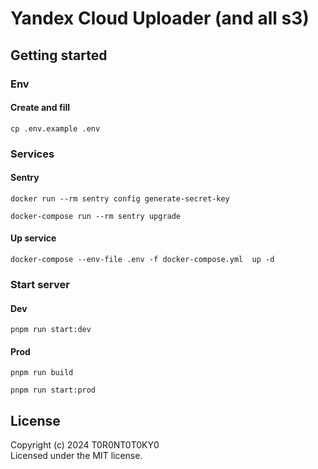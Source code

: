 # Yandex Cloud Uploader (and all s3)

## Getting started

### Env

#### Create and fill
```shell
cp .env.example .env
```

### Services

#### Sentry
```shell
docker run --rm sentry config generate-secret-key
```
```shell
docker-compose run --rm sentry upgrade
```

#### Up service
```shell
docker-compose --env-file .env -f docker-compose.yml  up -d
```

### Start server

#### Dev
```shell
pnpm run start:dev
```
#### Prod 
```shell
pnpm run build
```
```shell
pnpm run start:prod
```

## License
Copyright (c) 2024 T0R0NT0T0KY0  
Licensed under the MIT license.
